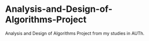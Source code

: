 # Analysis-and-Design-of-Algorithms-Project
Analysis and Design of Algorithms Project from my studies in AUTh.
